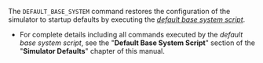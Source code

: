 
<!-- SPDX-License-Identifier: LicenseRef-DPS8M-Doc OR LicenseRef-CF-GAL -->
<!-- SPDX-FileCopyrightText: 2022 The DPS8M Development Team -->
<!-- scspell-id: 5a3b41f3-3233-11ed-8c60-80ee73e9b8e7 -->

The `DEFAULT_BASE_SYSTEM` command restores the configuration of the simulator to startup defaults by executing the [*default base system script*](#default-base-system-script).

* For complete details including all commands executed by the *default base system script*, see the "**Default Base System Script**" section of the "**Simulator Defaults**" chapter of this manual.

